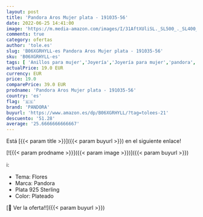 ```yaml
---
layout: post
title: 'Pandora Aros Mujer plata - 191035-56'
date: 2022-06-25 14:41:00
image: 'https://m.media-amazon.com/images/I/31AftXUliSL._SL500_._SL400_.jpg'
comments: true
category: ofertas
author: 'tole.es'
slug: 'B06XGRHYLL-es Pandora Aros Mujer plata - 191035-56'
sku: 'B06XGRHYLL-es'
tags: [ 'Anillos para mujer','Joyería','Joyería para mujer','pandora','🇪🇸', ]
actualPrice: 19.0 EUR
currency: EUR
price: 19.0
comparePrice: 39.0 EUR
prodname: 'Pandora Aros Mujer plata - 191035-56'
country: 'es'
flag: '🇪🇸'
brand: 'PANDORA'
buyurl: 'https://www.amazon.es/dp/B06XGRHYLL/?tag=tolees-21'
descuento: '51.28'
average: '25.6666666666667'
---
```


Está [{{< param title >}}]({{< param buyurl >}}) en el siguiente enlace!

[![{{< param prodname >}}]({{< param image >}})]({{< param buyurl >}})

ℹ️:

- Tema: Flores
- Marca: Pandora
- Plata 925 Sterling
- Color: Plateado

[🛒 Ver la oferta!!]({{< param buyurl >}})
